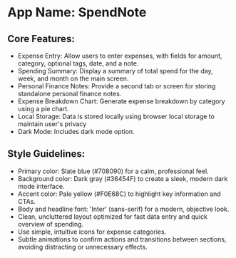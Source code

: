 # **App Name**: SpendNote

## Core Features:

- Expense Entry: Allow users to enter expenses, with fields for amount, category, optional tags, date, and a note.
- Spending Summary: Display a summary of total spend for the day, week, and month on the main screen.
- Personal Finance Notes: Provide a second tab or screen for storing standalone personal finance notes.
- Expense Breakdown Chart: Generate expense breakdown by category using a pie chart.
- Local Storage: Data is stored locally using browser local storage to maintain user's privacy
- Dark Mode: Includes dark mode option.

## Style Guidelines:

- Primary color: Slate blue (#708090) for a calm, professional feel.
- Background color: Dark gray (#36454F) to create a sleek, modern dark mode interface.
- Accent color: Pale yellow (#F0E68C) to highlight key information and CTAs.
- Body and headline font: 'Inter' (sans-serif) for a modern, objective look.
- Clean, uncluttered layout optimized for fast data entry and quick overview of spending.
- Use simple, intuitive icons for expense categories.
- Subtle animations to confirm actions and transitions between sections, avoiding distracting or unnecessary effects.